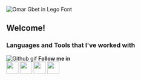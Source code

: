 
![Omar Gbet in Lego Font](https://i.ibb.co/H7dWNR4/festisite-lego.png)



## Welcome!



### Languages and Tools that I've worked with

![Github gif](https://i.ibb.co/nwtcqmx/2d8ee815146390d567706f2c7b5c2916-1.gif)        **Follow me in**                                                                        
<a href = 'https://mx.linkedin.com/in/omar-gbet'> <img width = '32px' align= 'center' src="https://raw.githubusercontent.com/rahulbanerjee26/githubAboutMeGenerator/main/icons/linked-in-alt.svg"/></a>         <a href = 'https://www.github.com/dashdancing'> <img width = '32px' align= 'center' src="https://www.svgrepo.com/show/332084/github.svg"/></a> <a href = 'https://www.twitter.com/dashdancing'> <img width = '32px' align= 'center' src="https://raw.githubusercontent.com/rahulbanerjee26/githubAboutMeGenerator/main/icons/twitter.svg"/></a> <a href = 'Omar Gbet on Behance' src= '(https://www.behance.net/omar-gbet/moodboards)'> <img width = '32px' align= 'center' src="https://w7.pngwing.com/pngs/885/297/png-transparent-behance-computer-icons-logo-share-icon-behance-text-trademark-logo.png"/></a>



